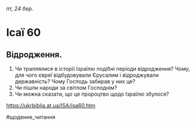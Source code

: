 
_пт, 24 бер._

# Ісаї 60

## Відродження.
1. Чи траплялися в історії Ізраїлю подібні періоди відродження? Чому, для чого євреї відбудовували Єрусалим і відроджували державність? Чому Господь забирав у них це?
2. Чи пішли народи за світлом Господнім?
3. Чи можна сказати, що це пророцтво щодо Ізраїлю збулося?

https://ukrbiblia.at.ua/ISA/isa60.htm 

#щоденне_читання
